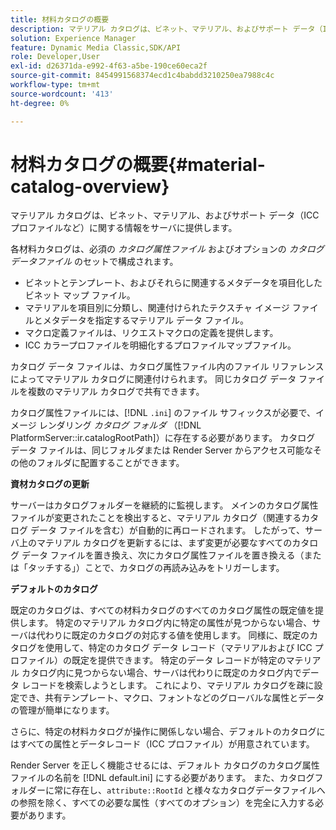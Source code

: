 ```yaml
---
title: 材料カタログの概要
description: マテリアル カタログは、ビネット、マテリアル、およびサポート データ（ICC プロファイルなど）に関する情報をサーバに提供します。
solution: Experience Manager
feature: Dynamic Media Classic,SDK/API
role: Developer,User
exl-id: d26371da-e992-4f63-a5be-190ce60eca2f
source-git-commit: 8454991568374ecd1c4babdd3210250ea7988c4c
workflow-type: tm+mt
source-wordcount: '413'
ht-degree: 0%

---
```


# 材料カタログの概要{#material-catalog-overview}

マテリアル カタログは、ビネット、マテリアル、およびサポート データ（ICC プロファイルなど）に関する情報をサーバに提供します。

各材料カタログは、必須の *カタログ属性ファイル* およびオプションの *カタログデータファイル* のセットで構成されます。

* ビネットとテンプレート、およびそれらに関連するメタデータを項目化したビネット マップ ファイル。
* マテリアルを項目別に分類し、関連付けられたテクスチャ イメージ ファイルとメタデータを指定するマテリアル データ ファイル。
* マクロ定義ファイルは、リクエストマクロの定義を提供します。
* ICC カラープロファイルを明細化するプロファイルマップファイル。

カタログ データ ファイルは、カタログ属性ファイル内のファイル リファレンスによってマテリアル カタログに関連付けられます。 同じカタログ データ ファイルを複数のマテリアル カタログで共有できます。

カタログ属性ファイルには、[!DNL `.ini`] のファイル サフィックスが必要で、イメージ レンダリング *カタログ フォルダ* （[!DNL PlatformServer::ir.catalogRootPath]）に存在する必要があります。 カタログ データ ファイルは、同じフォルダまたは Render Server からアクセス可能なその他のフォルダに配置することができます。

**資材カタログの更新**

サーバーはカタログフォルダーを継続的に監視します。 メインのカタログ属性ファイルが変更されたことを検出すると、マテリアル カタログ（関連するカタログ データ ファイルを含む）が自動的に再ロードされます。 したがって、サーバ上のマテリアル カタログを更新するには、まず変更が必要なすべてのカタログ データ ファイルを置き換え、次にカタログ属性ファイルを置き換える（または「タッチする」）ことで、カタログの再読み込みをトリガーします。

**デフォルトのカタログ**

既定のカタログは、すべての材料カタログのすべてのカタログ属性の既定値を提供します。 特定のマテリアル カタログ内に特定の属性が見つからない場合、サーバは代わりに既定のカタログの対応する値を使用します。 同様に、既定のカタログを使用して、特定のカタログ データ レコード（マテリアルおよび ICC プロファイル）の既定を提供できます。 特定のデータ レコードが特定のマテリアル カタログ内に見つからない場合、サーバは代わりに既定のカタログ内でデータ レコードを検索しようとします。 これにより、マテリアル カタログを疎に設定でき、共有テンプレート、マクロ、フォントなどのグローバルな属性とデータの管理が簡単になります。

さらに、特定の材料カタログが操作に関係しない場合、デフォルトのカタログにはすべての属性とデータレコード（ICC プロファイル）が用意されています。

Render Server を正しく機能させるには、デフォルト カタログのカタログ属性ファイルの名前を [!DNL default.ini] にする必要があります。 また、カタログフォルダーに常に存在し、`attribute::RootId` と様々なカタログデータファイルへの参照を除く、すべての必要な属性（すべてのオプション）を完全に入力する必要があります。

<!-- **See also**

`PlatformServer::ir.catalogRootPath` -->
